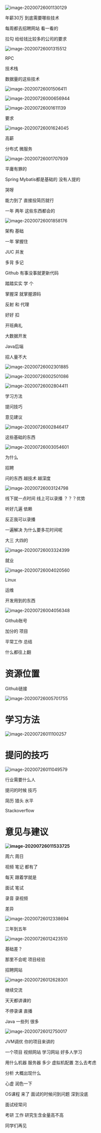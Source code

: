 ![image-20200726001130129](assets/image-20200726001130129.png)



年薪30万  到底需要哪些技术   

每周都去招聘网站  看一看的   

拉勾  给给钱比较多的公司的要求  



![image-20200726001315512](assets/image-20200726001315512.png)

RPC 



技术栈  



数据量的这些技术  



![image-20200726001506411](assets/image-20200726001506411.png)







![image-20200726000656944](assets/image-20200726000656944.png)





![image-20200726001611139](assets/image-20200726001611139.png)

要求  

![image-20200726001624045](assets/image-20200726001624045.png)



高薪 



分布式 微服务 





![image-20200726001707939](assets/image-20200726001707939.png)



平庸有罪的



Spring Mybatis都是基础的 没有人提的



哭呀   



能力到了   直接投简历就行  

一年  两年   这些东西都会的





![image-20200726001858176](assets/image-20200726001858176.png)





架构    基础 

一年    掌握住

JUC  并发

多背 多记



Github  有事没事就更新代码  

踏踏实实 学 个  



掌握深 就掌握源码 

反射 和 代理

好好 扣   



开班典礼 



大数据开发   

Java后端  

招人量不大 



![image-20200726002301885](assets/image-20200726002301885.png)



![image-20200726002501086](assets/image-20200726002501086.png)



![image-20200726002804411](assets/image-20200726002804411.png)



学习方法 

提问技巧 

意见建议  



![image-20200726002846417](assets/image-20200726002846417.png)









这些基础的东西



![image-20200726003054601](assets/image-20200726003054601.png)





为什么  



招聘



问的东西 越技术 越深度



![image-20200726003124798](assets/image-20200726003124798.png)



线下就一点时间   线上可以录播  ？？？优势

听好几遍  依赖   

反正我可以录播

一遍解决  为什么要多花时间呢 

大三 大四的 



![image-20200726003324399](assets/image-20200726003324399.png)





就业  



![image-20200726004020560](assets/image-20200726004020560.png)



Linux  

运维   



开发用到的东西



![image-20200726004056348](assets/image-20200726004056348.png)



Github账号

加分的  项目 



平常工作   总结    

什么都往上翻  



# 资源位置

Github链接  

![image-20200726005701755](assets/image-20200726005701755.png)



# 学习方法

![image-20200726011100257](assets/image-20200726011100257.png)

# 提问的技巧



![image-20200726011049579](assets/image-20200726011049579.png)



行业需要什么人

提问的时候  技巧  

简历   猎头  水平



Stackoverflow

# 意见与建议



**![image-20200726011533725](assets/image-20200726011533725.png)**



周六 周日 

视频 笔记  都有了   

每天     跟着学就是   



面试  笔试

录音   录视频 

差异

![image-20200726012338694](assets/image-20200726012338694.png)



三年到五年  





![image-20200726012423510](assets/image-20200726012423510.png)



基础差？  

那里不会呢  项目经验

招聘网站  

![image-20200726012628301](assets/image-20200726012628301.png)



继续交流 



天天都讲课的 

不停录课 直播   

Java 一些列   很多



![image-20200726012750017](assets/image-20200726012750017.png)



JVM调优    你的项目来讲的

一个项目  视频网站  学习网站  好多人学习

用什么机器  服务器 多少  虚拟机配置  怎么去考虑  

分析  大概出现什么   

心虚   润色一下  

OS课程  来了   面试的时候问到问题    深到没底



面试经常问   

考研 工作  研究生含金量高不高



同学们再见